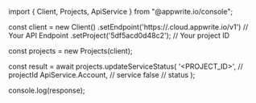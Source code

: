 import { Client, Projects, ApiService } from "@appwrite.io/console";

const client = new Client()
    .setEndpoint('https://<REGION>.cloud.appwrite.io/v1') // Your API Endpoint
    .setProject('5df5acd0d48c2'); // Your project ID

const projects = new Projects(client);

const result = await projects.updateServiceStatus(
    '<PROJECT_ID>', // projectId
    ApiService.Account, // service
    false // status
);

console.log(response);
